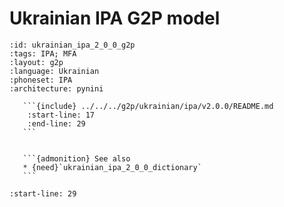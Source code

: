 
# Ukrainian IPA G2P model

``````{g2p} Ukrainian IPA G2P model
:id: ukrainian_ipa_2_0_0_g2p
:tags: IPA; MFA
:layout: g2p
:language: Ukrainian
:phoneset: IPA
:architecture: pynini

   ```{include} ../../../g2p/ukrainian/ipa/v2.0.0/README.md
    :start-line: 17
    :end-line: 29
   ```


   ```{admonition} See also
   * {need}`ukrainian_ipa_2_0_0_dictionary`
   ```
``````

```{include} ../../../g2p/ukrainian/ipa/v2.0.0/README.md
:start-line: 29
```
